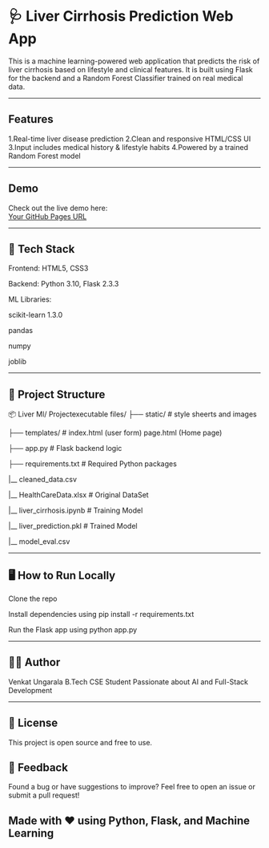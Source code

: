 # 🩺 Liver Cirrhosis Prediction Web App

This is a machine learning-powered web application that predicts the risk of liver cirrhosis based on lifestyle and clinical features. 
It is built using Flask for the backend and a Random Forest Classifier trained on real medical data.

---

## Features

1.Real-time liver disease prediction
2.Clean and responsive HTML/CSS UI
3.Input includes medical history & lifestyle habits
4.Powered by a trained Random Forest model


---

## Demo

Check out the live demo here:  
[Your GitHub Pages URL](https://livercare-1.onrender.com)

---

## 🧰 Tech Stack
Frontend: HTML5, CSS3

Backend: Python 3.10, Flask 2.3.3

ML Libraries:

scikit-learn 1.3.0

pandas

numpy

joblib

---

## 📁 Project Structure

📦 Liver Ml/
Projectexecutable files/
├── static/                 # style sheerts and images

├── templates/              # index.html (user form) page.html (Home page)

├── app.py                  # Flask backend logic

├── requirements.txt        # Required Python packages

|__ cleaned_data.csv

|__ HealthCareData.xlsx     # Original DataSet

|__ liver_cirrhosis.ipynb   # Training Model

|__ liver_prediction.pkl    # Trained Model

|__ model_eval.csv

---


## 🖥️ How to Run Locally

Clone the repo

Install dependencies using pip install -r requirements.txt

Run the Flask app using python app.py

---


## 👨‍💻 Author
Venkat Ungarala
B.Tech CSE Student
Passionate about AI and Full-Stack Development


---
 ## 📄 License
This project is open source and free to use.

## 💬 Feedback
Found a bug or have suggestions to improve?
Feel free to open an issue or submit a pull request!

## Made with ❤️ using Python, Flask, and Machine Learning

